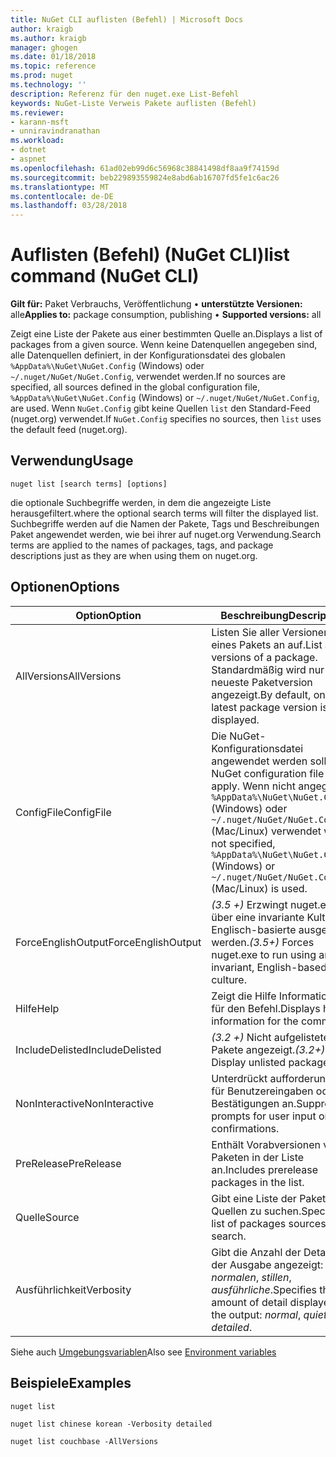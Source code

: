 ```yaml
---
title: NuGet CLI auflisten (Befehl) | Microsoft Docs
author: kraigb
ms.author: kraigb
manager: ghogen
ms.date: 01/18/2018
ms.topic: reference
ms.prod: nuget
ms.technology: ''
description: Referenz für den nuget.exe List-Befehl
keywords: NuGet-Liste Verweis Pakete auflisten (Befehl)
ms.reviewer:
- karann-msft
- unniravindranathan
ms.workload:
- dotnet
- aspnet
ms.openlocfilehash: 61ad02eb99d6c56968c38841498df8aa9f74159d
ms.sourcegitcommit: beb229893559824e8abd6ab16707fd5fe1c6ac26
ms.translationtype: MT
ms.contentlocale: de-DE
ms.lasthandoff: 03/28/2018
---
```

# <a name="list-command-nuget-cli"></a><span data-ttu-id="65cae-104">Auflisten (Befehl) (NuGet CLI)</span><span class="sxs-lookup"><span data-stu-id="65cae-104">list command (NuGet CLI)</span></span>

<span data-ttu-id="65cae-105">**Gilt für:** Paket Verbrauchs, Veröffentlichung &bullet; **unterstützte Versionen:** alle</span><span class="sxs-lookup"><span data-stu-id="65cae-105">**Applies to:** package consumption, publishing &bullet; **Supported versions:** all</span></span>

<span data-ttu-id="65cae-106">Zeigt eine Liste der Pakete aus einer bestimmten Quelle an.</span><span class="sxs-lookup"><span data-stu-id="65cae-106">Displays a list of packages from a given source.</span></span> <span data-ttu-id="65cae-107">Wenn keine Datenquellen angegeben sind, alle Datenquellen definiert, in der Konfigurationsdatei des globalen `%AppData%\NuGet\NuGet.Config` (Windows) oder `~/.nuget/NuGet/NuGet.Config`, verwendet werden.</span><span class="sxs-lookup"><span data-stu-id="65cae-107">If no sources are specified, all sources defined in the global configuration file, `%AppData%\NuGet\NuGet.Config` (Windows) or `~/.nuget/NuGet/NuGet.Config`, are used.</span></span> <span data-ttu-id="65cae-108">Wenn `NuGet.Config` gibt keine Quellen `list` den Standard-Feed (nuget.org) verwendet.</span><span class="sxs-lookup"><span data-stu-id="65cae-108">If `NuGet.Config` specifies no sources, then `list` uses the default feed (nuget.org).</span></span>

## <a name="usage"></a><span data-ttu-id="65cae-109">Verwendung</span><span class="sxs-lookup"><span data-stu-id="65cae-109">Usage</span></span>

```cli
nuget list [search terms] [options]
```

<span data-ttu-id="65cae-110">die optionale Suchbegriffe werden, in dem die angezeigte Liste herausgefiltert.</span><span class="sxs-lookup"><span data-stu-id="65cae-110">where the optional search terms will filter the displayed list.</span></span> <span data-ttu-id="65cae-111">Suchbegriffe werden auf die Namen der Pakete, Tags und Beschreibungen Paket angewendet werden, wie bei ihrer auf nuget.org Verwendung.</span><span class="sxs-lookup"><span data-stu-id="65cae-111">Search terms are applied to the names of packages, tags, and package descriptions just as they are when using them on nuget.org.</span></span>

## <a name="options"></a><span data-ttu-id="65cae-112">Optionen</span><span class="sxs-lookup"><span data-stu-id="65cae-112">Options</span></span>

| <span data-ttu-id="65cae-113">Option</span><span class="sxs-lookup"><span data-stu-id="65cae-113">Option</span></span> | <span data-ttu-id="65cae-114">Beschreibung</span><span class="sxs-lookup"><span data-stu-id="65cae-114">Description</span></span> |
| --- | --- |
| <span data-ttu-id="65cae-115">AllVersions</span><span class="sxs-lookup"><span data-stu-id="65cae-115">AllVersions</span></span> | <span data-ttu-id="65cae-116">Listen Sie aller Versionen eines Pakets an auf.</span><span class="sxs-lookup"><span data-stu-id="65cae-116">List all versions of a package.</span></span> <span data-ttu-id="65cae-117">Standardmäßig wird nur die neueste Paketversion angezeigt.</span><span class="sxs-lookup"><span data-stu-id="65cae-117">By default, only the latest package version is displayed.</span></span> |
| <span data-ttu-id="65cae-118">ConfigFile</span><span class="sxs-lookup"><span data-stu-id="65cae-118">ConfigFile</span></span> | <span data-ttu-id="65cae-119">Die NuGet-Konfigurationsdatei angewendet werden soll.</span><span class="sxs-lookup"><span data-stu-id="65cae-119">The NuGet configuration file to apply.</span></span> <span data-ttu-id="65cae-120">Wenn nicht angegeben, `%AppData%\NuGet\NuGet.Config` (Windows) oder `~/.nuget/NuGet/NuGet.Config` (Mac/Linux) verwendet wird.</span><span class="sxs-lookup"><span data-stu-id="65cae-120">If not specified, `%AppData%\NuGet\NuGet.Config` (Windows) or `~/.nuget/NuGet/NuGet.Config` (Mac/Linux) is used.</span></span>|
| <span data-ttu-id="65cae-121">ForceEnglishOutput</span><span class="sxs-lookup"><span data-stu-id="65cae-121">ForceEnglishOutput</span></span> | <span data-ttu-id="65cae-122">*(3.5 +)*  Erzwingt nuget.exe über eine invariante Kultur Englisch-basierte ausgeführt werden.</span><span class="sxs-lookup"><span data-stu-id="65cae-122">*(3.5+)* Forces nuget.exe to run using an invariant, English-based culture.</span></span> |
| <span data-ttu-id="65cae-123">Hilfe</span><span class="sxs-lookup"><span data-stu-id="65cae-123">Help</span></span> | <span data-ttu-id="65cae-124">Zeigt die Hilfe Informationen für den Befehl.</span><span class="sxs-lookup"><span data-stu-id="65cae-124">Displays help information for the command.</span></span> |
| <span data-ttu-id="65cae-125">IncludeDelisted</span><span class="sxs-lookup"><span data-stu-id="65cae-125">IncludeDelisted</span></span> | <span data-ttu-id="65cae-126">*(3.2 +)*  Nicht aufgelistete Pakete angezeigt.</span><span class="sxs-lookup"><span data-stu-id="65cae-126">*(3.2+)* Display unlisted packages.</span></span> |
| <span data-ttu-id="65cae-127">NonInteractive</span><span class="sxs-lookup"><span data-stu-id="65cae-127">NonInteractive</span></span> | <span data-ttu-id="65cae-128">Unterdrückt aufforderungen für Benutzereingaben oder Bestätigungen an.</span><span class="sxs-lookup"><span data-stu-id="65cae-128">Suppresses prompts for user input or confirmations.</span></span> |
| <span data-ttu-id="65cae-129">PreRelease</span><span class="sxs-lookup"><span data-stu-id="65cae-129">PreRelease</span></span> | <span data-ttu-id="65cae-130">Enthält Vorabversionen von Paketen in der Liste an.</span><span class="sxs-lookup"><span data-stu-id="65cae-130">Includes prerelease packages in the list.</span></span> |
| <span data-ttu-id="65cae-131">Quelle</span><span class="sxs-lookup"><span data-stu-id="65cae-131">Source</span></span> | <span data-ttu-id="65cae-132">Gibt eine Liste der Pakete Quellen zu suchen.</span><span class="sxs-lookup"><span data-stu-id="65cae-132">Specifies a list of packages sources to search.</span></span> |
| <span data-ttu-id="65cae-133">Ausführlichkeit</span><span class="sxs-lookup"><span data-stu-id="65cae-133">Verbosity</span></span> | <span data-ttu-id="65cae-134">Gibt die Anzahl der Details in der Ausgabe angezeigt: *normalen*, *stillen*, *ausführliche*.</span><span class="sxs-lookup"><span data-stu-id="65cae-134">Specifies the amount of detail displayed in the output: *normal*, *quiet*, *detailed*.</span></span> |

<span data-ttu-id="65cae-135">Siehe auch [Umgebungsvariablen](cli-ref-environment-variables.md)</span><span class="sxs-lookup"><span data-stu-id="65cae-135">Also see [Environment variables](cli-ref-environment-variables.md)</span></span>

## <a name="examples"></a><span data-ttu-id="65cae-136">Beispiele</span><span class="sxs-lookup"><span data-stu-id="65cae-136">Examples</span></span>

```cli
nuget list

nuget list chinese korean -Verbosity detailed

nuget list couchbase -AllVersions
```
